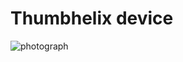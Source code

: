 
# Thumbhelix device

![photograph](https://raw.githubcontent.com/yskoht/thumbhelix_device/images/thumbhelix.jpg)


